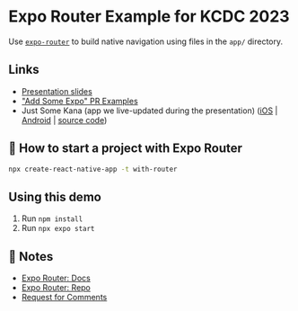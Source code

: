 # Expo Router Example for KCDC 2023

Use [`expo-router`](https://expo.github.io/router) to build native navigation using files in the `app/` directory.

## Links
- [Presentation slides](https://docs.google.com/presentation/d/16xTkA1DNdllXTpmDXVci5Xg8eL5SiNZuAtCgmY2g3h4/edit?usp=sharing)
- ["Add Some Expo" PR Examples](https://github.com/keith-kurak/AddSomeExpo2023)
- Just Some Kana (app we live-updated during the presentation) ([iOS](https://apps.apple.com/us/app/just-some-kana/id1671606312) | [Android](https://play.google.com/store/apps/details?id=com.keithkurak.justkana) | [source code](https://github.com/keith-kurak/just-kana)) 

## 🚀 How to start a project with Expo Router

```sh
npx create-react-native-app -t with-router
```

## Using this demo
1. Run `npm install`
2. Run `npx expo start`

## 📝 Notes

- [Expo Router: Docs](https://expo.github.io/router)
- [Expo Router: Repo](https://github.com/expo/router)
- [Request for Comments](https://github.com/expo/router/discussions/1)
